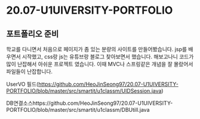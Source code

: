 # 20.07-U1UIVERSITY-PORTFOLIO
포트폴리오 준비
---
학교를 다니면서 처음으로 페이지가 좀 있는 분량의 사이트를 만들어봤습니다.
jsp를 배우면서 시작했고, css랑 js는 유튜브랑 블로그 찾아보면서 했습니다.
해보고나니 코드가 많이 난잡해서 아쉬운 프로젝트 였습니다.
이때 MVC나 스프링같은 개념을 잘 몰랐어서 파일들이 난잡합니다.

UserVO 필드(https://github.com/HeoJinSeong97/20.07-U1UIVERSITY-PORTFOLIO/blob/master/src/smartit/u1classm/UIDSession.java)

DB연결소스https://github.com/HeoJinSeong97/20.07-U1UIVERSITY-PORTFOLIO/blob/master/src/smartit/u1classm/DBUtill.java


